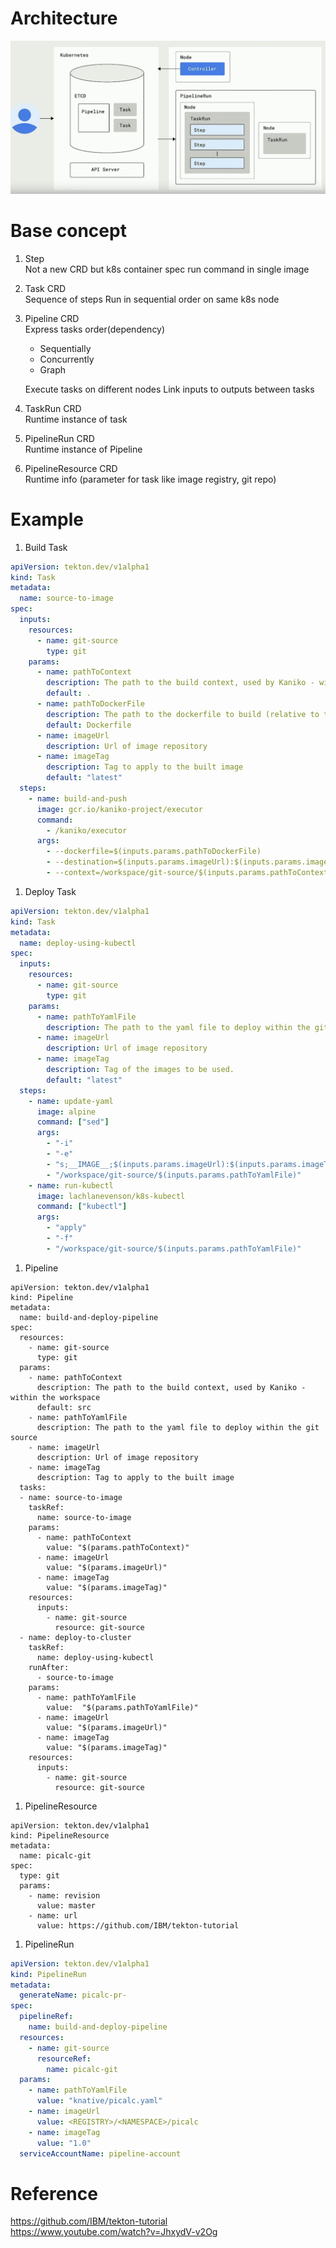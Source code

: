 # Architecture
![""](tekton.jpg)
# Base concept
1. Step   
    Not a new CRD but k8s container spec
    run command in single image

1. Task CRD  
    Sequence of steps
    Run in sequential order on same k8s node

1. Pipeline CRD   
    Express tasks order(dependency)
    - Sequentially
    - Concurrently
    - Graph

    Execute tasks on different nodes
    Link inputs to outputs between tasks

1. TaskRun CRD   
    Runtime instance of task

1. PipelineRun CRD   
    Runtime instance of Pipeline

1. PipelineResource CRD    
   Runtime info (parameter for task like image registry, git repo)


# Example
1. Build Task
```yaml
apiVersion: tekton.dev/v1alpha1
kind: Task
metadata:
  name: source-to-image
spec:
  inputs:
    resources:
      - name: git-source
        type: git
    params:
      - name: pathToContext
        description: The path to the build context, used by Kaniko - within the workspace
        default: .
      - name: pathToDockerFile
        description: The path to the dockerfile to build (relative to the context)
        default: Dockerfile
      - name: imageUrl
        description: Url of image repository
      - name: imageTag
        description: Tag to apply to the built image
        default: "latest"
  steps:
    - name: build-and-push
      image: gcr.io/kaniko-project/executor
      command:
        - /kaniko/executor
      args:
        - --dockerfile=$(inputs.params.pathToDockerFile)
        - --destination=$(inputs.params.imageUrl):$(inputs.params.imageTag)
        - --context=/workspace/git-source/$(inputs.params.pathToContext)
```

1. Deploy Task
```yaml
apiVersion: tekton.dev/v1alpha1
kind: Task
metadata:
  name: deploy-using-kubectl
spec:
  inputs:
    resources:
      - name: git-source
        type: git
    params:
      - name: pathToYamlFile
        description: The path to the yaml file to deploy within the git source
      - name: imageUrl
        description: Url of image repository
      - name: imageTag
        description: Tag of the images to be used.
        default: "latest"
  steps:
    - name: update-yaml
      image: alpine
      command: ["sed"]
      args:
        - "-i"
        - "-e"
        - "s;__IMAGE__;$(inputs.params.imageUrl):$(inputs.params.imageTag);g"
        - "/workspace/git-source/$(inputs.params.pathToYamlFile)"
    - name: run-kubectl
      image: lachlanevenson/k8s-kubectl
      command: ["kubectl"]
      args:
        - "apply"
        - "-f"
        - "/workspace/git-source/$(inputs.params.pathToYamlFile)"
```

1. Pipeline
```
apiVersion: tekton.dev/v1alpha1
kind: Pipeline
metadata:
  name: build-and-deploy-pipeline
spec:
  resources:
    - name: git-source
      type: git
  params:
    - name: pathToContext
      description: The path to the build context, used by Kaniko - within the workspace
      default: src
    - name: pathToYamlFile
      description: The path to the yaml file to deploy within the git source
    - name: imageUrl
      description: Url of image repository
    - name: imageTag
      description: Tag to apply to the built image
  tasks:
  - name: source-to-image
    taskRef:
      name: source-to-image
    params:
      - name: pathToContext
        value: "$(params.pathToContext)"
      - name: imageUrl
        value: "$(params.imageUrl)"
      - name: imageTag
        value: "$(params.imageTag)"
    resources:
      inputs:
        - name: git-source
          resource: git-source
  - name: deploy-to-cluster
    taskRef:
      name: deploy-using-kubectl
    runAfter:
      - source-to-image
    params:
      - name: pathToYamlFile
        value:  "$(params.pathToYamlFile)"
      - name: imageUrl
        value: "$(params.imageUrl)"
      - name: imageTag
        value: "$(params.imageTag)"
    resources:
      inputs:
        - name: git-source
          resource: git-source
```

1. PipelineResource
```
apiVersion: tekton.dev/v1alpha1
kind: PipelineResource
metadata:
  name: picalc-git
spec:
  type: git
  params:
    - name: revision
      value: master
    - name: url
      value: https://github.com/IBM/tekton-tutorial
```

1. PipelineRun
```yaml
apiVersion: tekton.dev/v1alpha1
kind: PipelineRun
metadata:
  generateName: picalc-pr-
spec:
  pipelineRef:
    name: build-and-deploy-pipeline
  resources:
    - name: git-source
      resourceRef:
        name: picalc-git
  params:
    - name: pathToYamlFile
      value: "knative/picalc.yaml"
    - name: imageUrl
      value: <REGISTRY>/<NAMESPACE>/picalc
    - name: imageTag
      value: "1.0"
  serviceAccountName: pipeline-account
```

# Reference
https://github.com/IBM/tekton-tutorial    
https://www.youtube.com/watch?v=JhxydV-v2Og
